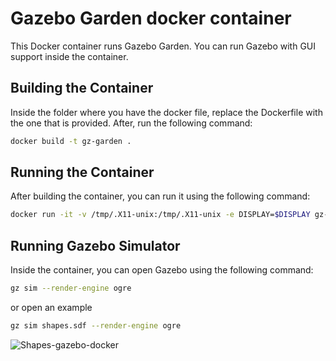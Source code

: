 # Gazebo Garden docker container

This Docker container runs Gazebo Garden. You can run Gazebo with GUI support inside the container. 

## Building the Container

Inside the folder where you have the docker file, replace the Dockerfile with the one that is provided. After, run the following command:

```bash
docker build -t gz-garden .
```

## Running the Container

After building the container, you can run it using the following command:

```bash
docker run -it -v /tmp/.X11-unix:/tmp/.X11-unix -e DISPLAY=$DISPLAY gz-garden
```

## Running Gazebo Simulator

Inside the container, you can open Gazebo using the following command:

```bash
gz sim --render-engine ogre
```
or open an example

```bash
gz sim shapes.sdf --render-engine ogre
```
![Shapes-gazebo-docker](https://github.com/grep265/Docker/assets/81888131/21008acb-9ffd-4f20-b03e-88e36c9ec8ef)
